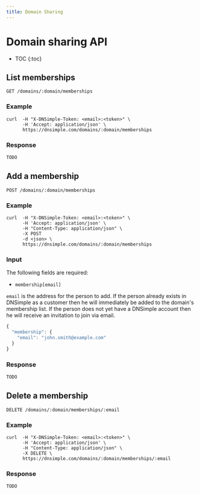 ```yaml
---
title: Domain Sharing
---
```


# Domain sharing API

* TOC
{:toc}


## List memberships

    GET /domains/:domain/memberships

### Example

    curl  -H "X-DNSimple-Token: <email>:<token>" \
          -H 'Accept: application/json' \
          https://dnsimple.com/domains/:domain/memberships

### Response

~~~ js
TODO
~~~


## Add a membership

    POST /domains/:domain/memberships

### Example

    curl  -H "X-DNSimple-Token: <email>:<token>" \
          -H 'Accept: application/json' \
          -H "Content-Type: application/json" \
          -X POST
          -d <json> \
          https://dnsimple.com/domains/:domain/memberships

### Input

The following fields are required:

- `membership[email]`

`email` is the address for the person to add.
If the person already exists in DNSimple as a customer then he will immediately be added to the domain's membership list.
If the person does not yet have a DNSimple account then he will receive an invitation to join via email.

~~~ js
{
  "membership": {
    "email": "john.smith@example.com"
  }
}
~~~

### Response

~~~ js
TODO
~~~


## Delete a membership

    DELETE /domains/:domain/memberships/:email

### Example

    curl  -H "X-DNSimple-Token: <email>:<token>" \
          -H 'Accept: application/json' \
          -H "Content-Type: application/json" \
          -X DELETE \
          https://dnsimple.com/domains/:domain/memberships/:email

### Response

~~~ js
TODO
~~~
